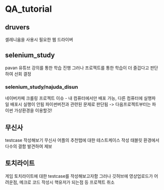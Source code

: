# QA_tutorial

## druvers
셀레니움을 사용시 필요한 웹 드라이버

## selenium_study
pavan 유튜브 강의를 통한 학습 진행 
그러나 프로젝트를 통한 학습이 더 즐겁다고 판단하여 선회 결정
### selenium_study/najuda_disun
네이버카페 크롤링 프로젝트
이슈 - 내 컴퓨터에서만 배포 가능, 다른 컴퓨터에 실행파일 배포시 실행이 안됨
파이썬버전과 관련된 문제로 판단됨 -> 다음프로젝트부터는 파이썬 가상환경을 이용할것!

## 무신사
testcase 작성해보기
무신사 어플의 추천탭에 대한 테스트케이스 작성
태블릿 환경에서 다수의 결함 발견하여 제보

## 토치라이트
게임 토치라이트에 대한 testcase를 작성해보고자함
그러나 깃허브에 영상업로드가 어려운점, 메크로 코드 작성시 핵유저가 되는점 등
프로젝트 취소

